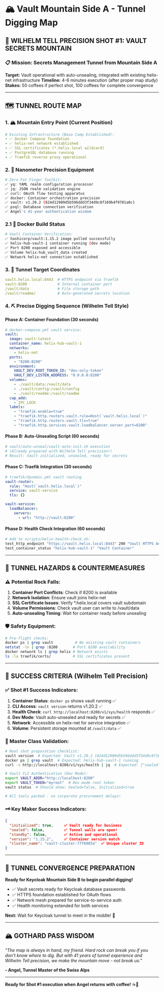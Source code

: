 # 🏔️ Vault Mountain Side A - Tunnel Digging Map

## 🎯 WILHELM TELL PRECISION SHOT #1: VAULT SECRETS MOUNTAIN

### 📋 Mission: Secrets Management Tunnel from Mountain Side A
**Target:** Vault operational with auto-unsealing, integrated with existing helix-net infrastructure
**Timeline:** 4-6 minutes execution (after proper map study)
**Stakes:** 50 coffees if perfect shot, 100 coffees for complete convergence

---

## 🗺️ TUNNEL ROUTE MAP

### 1. 🏔️ Mountain Entry Point (Current Position)
```yaml
# Existing Infrastructure (Base Camp Established):
- ✅ Docker Compose foundation
- ✅ helix-net network established  
- ✅ SSL certificates (*.helix.local wildcard)
- ✅ PostgreSQL database running
- ✅ Traefik reverse proxy operational
```

### 2. 🔧 Nanometer Precision Equipment
```bash
# Zero Fat Finger Toolkit:
✅ yq: YAML realm configuration processor
✅ jq: JSON realm validation engine
✅ curl: OAuth flow testing apparatus
✅ docker: Container orchestration precision
✅ vault: v1.20.2 (824d12909d5b596ddd3f34d9c8f169b4f9701a0c)
✅ psql: Database connection verification
✅ Angel's 41-year authentication wisdom
```

### 2.1 🚀 Docker Build Status
```bash
# Vault Container Verification:
✅ hashicorp/vault:1.15.2 image pulled successfully
✅ helix-hub-vault-1 container running (dev mode)
✅ Port 8200 exposed and accessible
✅ Volume helix-hub_vault_data created
✅ Network helix-net connection established
```

### 3. 🎯 Tunnel Target Coordinates
```yaml
vault.helix.local:8443  # HTTPS endpoint via Traefik
vault:8200              # Internal container port
/vault/data             # File storage path
/vault/readme/          # Auto-generated secrets location
```

### 4. ⛏️ Precise Digging Sequence (Wilhelm Tell Style)

#### Phase A: Container Foundation (30 seconds)
```yaml
# docker-compose.yml vault service:
vault:
  image: vault:latest
  container_name: helix-hub-vault-1
  networks:
    - helix-net
  ports:
    - "8200:8200"
  environment:
    VAULT_DEV_ROOT_TOKEN_ID: "dev-only-token"
    VAULT_DEV_LISTEN_ADDRESS: "0.0.0.0:8200"
  volumes:
    - ./vault/data:/vault/data
    - ./vault/config:/vault/config
    - ./vault/readme:/vault/readme
  cap_add:
    - IPC_LOCK
  labels:
    - "traefik.enable=true"
    - "traefik.http.routers.vault.rule=Host(`vault.helix.local`)"
    - "traefik.http.routers.vault.tls=true"
    - "traefik.http.services.vault.loadbalancer.server.port=8200"
```

#### Phase B: Auto-Unsealing Script (60 seconds)
```bash
# vault/auto-unseal/vault-auto-init.sh execution
# (Already prepared with Wilhelm Tell precision!)
# Result: Vault initialized, unsealed, ready for secrets
```

#### Phase C: Traefik Integration (30 seconds)
```yaml
# traefik/dynamic.yml vault routing
vault-router:
  rule: "Host(`vault.helix.local`)"
  service: vault-service
  tls: {}

vault-service:
  loadBalancer:
    servers:
      - url: "http://vault:8200"
```

#### Phase D: Health Check Integration (60 seconds)
```bash
# Add to scripts/helix-health-check.sh:
test_http_endpoint "https://vault.helix.local:8443" 200 "Vault HTTPS Access"
test_container_status "helix-hub-vault-1" "Vault Container"
```

---

## 🚨 TUNNEL HAZARDS & COUNTERMEASURES

### ⚠️ Potential Rock Falls:
1. **Container Port Conflicts**: Check if 8200 is available
2. **Network Isolation**: Ensure vault joins helix-net
3. **SSL Certificate Issues**: Verify *.helix.local covers vault subdomain
4. **Volume Permissions**: Check vault user can write to /vault/data
5. **Auto-unsealing Timing**: Wait for container ready before unsealing

### 🛡️ Safety Equipment:
```bash
# Pre-flight checks:
docker ps | grep vault          # No existing vault containers
netstat -ln | grep :8200       # Port 8200 availability
docker network ls | grep helix # Network exists
ls -la traefik/certs/          # SSL certificates present
```

---

## 🎯 SUCCESS CRITERIA (Wilhelm Tell Precision)

### ✅ Shot #1 Success Indicators:
1. **Container Status**: `docker ps` shows vault running ✅
2. **CLI Access**: `vault version` returns v1.20.2 ✅
3. **Health Check**: `curl http://localhost:8200/v1/sys/health` responds ✅
4. **Dev Mode**: Vault auto-unsealed and ready for secrets ✅
5. **Network**: Accessible on helix-net for service integration ✅
6. **Volume**: Persistent storage mounted at `/vault/data` ✅

### 🏹 Master Class Validation:
```bash
# Real shot preparation checklist:
vault version  # Expected: Vault v1.20.2 (824d12909d5b596ddd3f34d9c8f169b4f9701a0c)
docker ps | grep vault  # Expected: helix-hub-vault-1 running
curl -s http://localhost:8200/v1/sys/health | jq  # Expected: {"sealed":false}

# Vault CLI Authentication (Dev Mode):
export VAULT_ADDR="http://localhost:8200"
export VAULT_TOKEN="myroot"  # Dev mode root token
vault status  # Should show: Sealed=false, Initialized=true

# All tools packed - no corporate procurement delays!
```

### 🗝️ Key Maker Success Indicators:
```json
{
  "initialized": true,     ✅ Vault ready for business
  "sealed": false,         ✅ Tunnel walls are open!
  "standby": false,        ✅ Active and operational
  "version": "1.15.2",     ✅ Container version match
  "cluster_name": "vault-cluster-77f6985a"  ✅ Unique cluster ID
}
```

---

## 🔄 TUNNEL CONVERGENCE PREPARATION

**Ready for Keycloak Mountain Side B to begin parallel digging!**

- ✅ Vault secrets ready for Keycloak database passwords
- ✅ HTTPS foundation established for OAuth flows  
- ✅ Network mesh prepared for service-to-service auth
- ✅ Health monitoring extended for both services

**Next:** Wait for Keycloak tunnel to meet in the middle! 🤝

---

## 🏔️ GOTHARD PASS WISDOM

*"The map is always in hand, my friend. Hard rock can break you if you don't know where to dig. But with 41 years of tunnel experience and Wilhelm Tell precision, we make the mountain move - not break us."*

**- Angel, Tunnel Master of the Swiss Alps**

---

**Ready for Shot #1 execution when Angel returns with coffee!** ☕🏹
